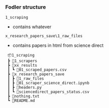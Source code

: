 ### Fodler structure

`1_scraping`
 - contains whatever

 `x_research_papers_save\1_raw_files`
 - contains papers in html from science direct

```
 📦1_scraping
 ┣ 📂1_scrapers
 ┣ 📂xx_results
 ┃ ┗ 📜01_scraped_papers.csv
 ┣ 📂x_research_papers_save
 ┃ ┣ 📂1_raw_files
 ┃ ┣ 📜01_scraper_science_direct.ipynb
 ┃ ┣ 📜headers.py
 ┃ ┗ 📜sciencedirect_papers_status.csv
 ┣ 📜nothing.txt
 ┗ 📜README.md
```